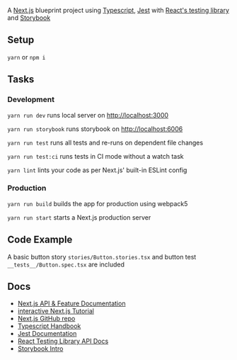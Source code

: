 A [Next.js](https://nextjs.org/) blueprint project using [Typescript](https://github.com/microsoft/TypeScript), [Jest](https://github.com/facebook/jest) with [React's testing library](https://github.com/testing-library/react-testing-library) and [Storybook](https://github.com/storybookjs/storybook)

## Setup

`yarn` or `npm i`

## Tasks

### Development

`yarn run dev` runs local server on [http://localhost:3000](http://localhost:3000)

`yarn run storybook` runs storybook on [http://localhost:6006](http://localhost:6006)

`yarn run test` runs all tests and re-runs on dependent file changes

`yarn run test:ci` runs tests in CI mode without a watch task 

`yarn lint` lints your code as per Next.js' built-in ESLint config

### Production

`yarn run build` builds the app for production using webpack5

`yarn run start` starts a Next.js production server

## Code Example

A basic button story `stories/Button.stories.tsx` and button test `__tests__/Button.spec.tsx` are included

## Docs

- [Next.js API & Feature Documentation](https://nextjs.org/docs)
- [interactive Next.js Tutorial](https://nextjs.org/learn)
- [Next.js GitHub repo](https://github.com/vercel/next.js/)
- [Typescript Handbook](https://www.typescriptlang.org/docs/handbook/typescript-in-5-minutes.html)
- [Jest Documentation](https://jestjs.io/docs/next/getting-started)
- [React Testing Library API Docs](https://testing-library.com/docs/react-testing-library/api/)
- [Storybook Intro](https://storybook.js.org/docs/react/writing-stories/introduction)